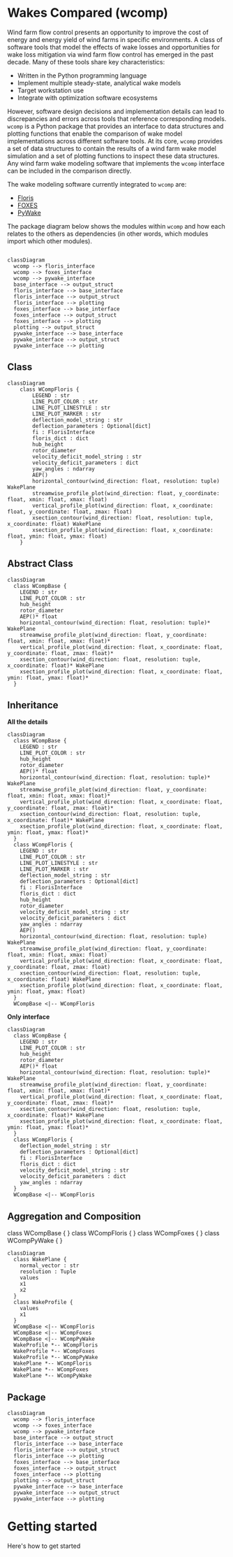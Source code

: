 
# Wakes Compared (wcomp)

Wind farm flow control presents an opportunity to improve the cost of energy and energy yield
of wind farms in specific environments.
A class of software tools that model the effects of wake losses and opportunities for wake
loss mitigation via wind farm flow control has emerged in the past decade.
Many of these tools share key characteristics:
-	Written in the Python programming language
-	Implement multiple steady-state, analytical wake models
-	Target workstation use
-	Integrate with optimization software ecosystems

However, software design decisions and implementation details can lead to discrepancies
and errors across tools that reference corresponding models.
`wcomp` is a Python package that provides an interface to data structures and plotting functions
that enable the comparison of wake model implementations across different software tools.
At its core, `wcomp` provides a set of data structures to contain the results of a
wind farm wake model simulation and a set of plotting functions to inspect these data structures.
Any wind farm wake modeling software that implements the `wcomp` interface can be included
in the comparison directly.

The wake modeling software currently integrated to `wcomp` are:
- [Floris](https://github.com/NREL/floris)
- [FOXES](https://github.com/FraunhoferIWES/foxes)
- [PyWake](https://gitlab.windenergy.dtu.dk/TOPFARM/PyWake)

The package diagram below shows the modules within `wcomp` and how each relates to the
others as dependencies (in other words, which modules import which other modules).

```{tableofcontents}
```

<!-- Command: pyreverse --colorized -o mmd . --verbose -->
  <!-- class wcomp {
  }
  class base_interface {
  }
  class floris_interface {
  }
  class foxes_interface {
  }
  class output_struct {
  }
  class plotting {
  }
  class pywake_interface {
  }
  The mermaid on github doesnt support this syntax for some reason.
  I gives a "syntax error in text" message -->

```{mermaid}
classDiagram
  wcomp --> floris_interface
  wcomp --> foxes_interface
  wcomp --> pywake_interface
  base_interface --> output_struct
  floris_interface --> base_interface
  floris_interface --> output_struct
  floris_interface --> plotting
  foxes_interface --> base_interface
  foxes_interface --> output_struct
  foxes_interface --> plotting
  plotting --> output_struct
  pywake_interface --> base_interface
  pywake_interface --> output_struct
  pywake_interface --> plotting
```




## Class
```{mermaid}
classDiagram
    class WCompFloris {
        LEGEND : str
        LINE_PLOT_COLOR : str
        LINE_PLOT_LINESTYLE : str
        LINE_PLOT_MARKER : str
        deflection_model_string : str
        deflection_parameters : Optional[dict]
        fi : FlorisInterface
        floris_dict : dict
        hub_height
        rotor_diameter
        velocity_deficit_model_string : str
        velocity_deficit_parameters : dict
        yaw_angles : ndarray
        AEP()
        horizontal_contour(wind_direction: float, resolution: tuple) WakePlane
        streamwise_profile_plot(wind_direction: float, y_coordinate: float, xmin: float, xmax: float)
        vertical_profile_plot(wind_direction: float, x_coordinate: float, y_coordinate: float, zmax: float)
        xsection_contour(wind_direction: float, resolution: tuple, x_coordinate: float) WakePlane
        xsection_profile_plot(wind_direction: float, x_coordinate: float, ymin: float, ymax: float)
    }
```

## Abstract Class
```{mermaid}
classDiagram
  class WCompBase {
    LEGEND : str
    LINE_PLOT_COLOR : str
    hub_height
    rotor_diameter
    AEP()* float
    horizontal_contour(wind_direction: float, resolution: tuple)* WakePlane
    streamwise_profile_plot(wind_direction: float, y_coordinate: float, xmin: float, xmax: float)*
    vertical_profile_plot(wind_direction: float, x_coordinate: float, y_coordinate: float, zmax: float)*
    xsection_contour(wind_direction: float, resolution: tuple, x_coordinate: float)* WakePlane
    xsection_profile_plot(wind_direction: float, x_coordinate: float, ymin: float, ymax: float)*
  }
```

## Inheritance

**All the details**
```{mermaid}
classDiagram
  class WCompBase {
    LEGEND : str
    LINE_PLOT_COLOR : str
    hub_height
    rotor_diameter
    AEP()* float
    horizontal_contour(wind_direction: float, resolution: tuple)* WakePlane
    streamwise_profile_plot(wind_direction: float, y_coordinate: float, xmin: float, xmax: float)*
    vertical_profile_plot(wind_direction: float, x_coordinate: float, y_coordinate: float, zmax: float)*
    xsection_contour(wind_direction: float, resolution: tuple, x_coordinate: float)* WakePlane
    xsection_profile_plot(wind_direction: float, x_coordinate: float, ymin: float, ymax: float)*
  }
  class WCompFloris {
    LEGEND : str
    LINE_PLOT_COLOR : str
    LINE_PLOT_LINESTYLE : str
    LINE_PLOT_MARKER : str
    deflection_model_string : str
    deflection_parameters : Optional[dict]
    fi : FlorisInterface
    floris_dict : dict
    hub_height
    rotor_diameter
    velocity_deficit_model_string : str
    velocity_deficit_parameters : dict
    yaw_angles : ndarray
    AEP()
    horizontal_contour(wind_direction: float, resolution: tuple) WakePlane
    streamwise_profile_plot(wind_direction: float, y_coordinate: float, xmin: float, xmax: float)
    vertical_profile_plot(wind_direction: float, x_coordinate: float, y_coordinate: float, zmax: float)
    xsection_contour(wind_direction: float, resolution: tuple, x_coordinate: float) WakePlane
    xsection_profile_plot(wind_direction: float, x_coordinate: float, ymin: float, ymax: float)
  }
  WCompBase <|-- WCompFloris
```

**Only interface**
```{mermaid}
classDiagram
  class WCompBase {
    LEGEND : str
    LINE_PLOT_COLOR : str
    hub_height
    rotor_diameter
    AEP()* float
    horizontal_contour(wind_direction: float, resolution: tuple)* WakePlane
    streamwise_profile_plot(wind_direction: float, y_coordinate: float, xmin: float, xmax: float)*
    vertical_profile_plot(wind_direction: float, x_coordinate: float, y_coordinate: float, zmax: float)*
    xsection_contour(wind_direction: float, resolution: tuple, x_coordinate: float)* WakePlane
    xsection_profile_plot(wind_direction: float, x_coordinate: float, ymin: float, ymax: float)*
  }
  class WCompFloris {
    deflection_model_string : str
    deflection_parameters : Optional[dict]
    fi : FlorisInterface
    floris_dict : dict
    velocity_deficit_model_string : str
    velocity_deficit_parameters : dict
    yaw_angles : ndarray
  }
  WCompBase <|-- WCompFloris
```

## Aggregation and Composition

  class WCompBase {
  }
  class WCompFloris {
  }
  class WCompFoxes {
  }
  class WCompPyWake {
  }

```{mermaid}
classDiagram
  class WakePlane {
    normal_vector : str
    resolution : Tuple
    values
    x1
    x2
  }
  class WakeProfile {
    values
    x1
  }
  WCompBase <|-- WCompFloris
  WCompBase <|-- WCompFoxes
  WCompBase <|-- WCompPyWake
  WakeProfile *-- WCompFloris
  WakeProfile *-- WCompFoxes
  WakeProfile *-- WCompPyWake
  WakePlane *-- WCompFloris
  WakePlane *-- WCompFoxes
  WakePlane *-- WCompPyWake
```


## Package

```{mermaid}
classDiagram
  wcomp --> floris_interface
  wcomp --> foxes_interface
  wcomp --> pywake_interface
  base_interface --> output_struct
  floris_interface --> base_interface
  floris_interface --> output_struct
  floris_interface --> plotting
  foxes_interface --> base_interface
  foxes_interface --> output_struct
  foxes_interface --> plotting
  plotting --> output_struct
  pywake_interface --> base_interface
  pywake_interface --> output_struct
  pywake_interface --> plotting
```



# Getting started
Here's how to get started
